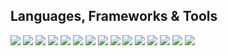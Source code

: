 ## Languages, Frameworks & Tools
[![](https://img.shields.io/badge/-Ruby-332B40?style=for-the-badge&logo=ruby)]()
[![](https://img.shields.io/badge/-RubyGems-332B40?style=for-the-badge&logo=rubygems)]()
[![](https://img.shields.io/badge/-RubyOnRails-332B40?style=for-the-badge&logo=rubyonrails)]()
[![](https://img.shields.io/badge/jekyll-332B40?style=for-the-badge&logo=jekyll)]()
[![](https://img.shields.io/badge/-html5-332B40?style=for-the-badge&logo=html5)]()
[![](https://img.shields.io/badge/-css3-332B40?style=for-the-badge&logo=css3)]()
[![](https://img.shields.io/badge/sass-332B40?style=for-the-badge&logo=sass)]()
[![](https://img.shields.io/badge/-tailwindcss-332B40?style=for-the-badge&logo=tailwindcss)]()
[![](https://img.shields.io/badge/-javascript-332B40?style=for-the-badge&logo=javascript)]()
[![](https://img.shields.io/badge/-npm-332B40?style=for-the-badge&logo=npm)]()
[![](https://img.shields.io/badge/-react-332B40?style=for-the-badge&logo=react)]()
[![](https://img.shields.io/badge/-mysql-332B40?style=for-the-badge&logo=mysql)]()
[![](https://img.shields.io/badge/-git-332B40?style=for-the-badge&logo=git)]()
[![](https://img.shields.io/badge/httpie-332B40?style=for-the-badge&logo=httpie)]()
[![](https://img.shields.io/badge/-vscode-332B40?style=for-the-badge&logo=visualstudiocode)]()
